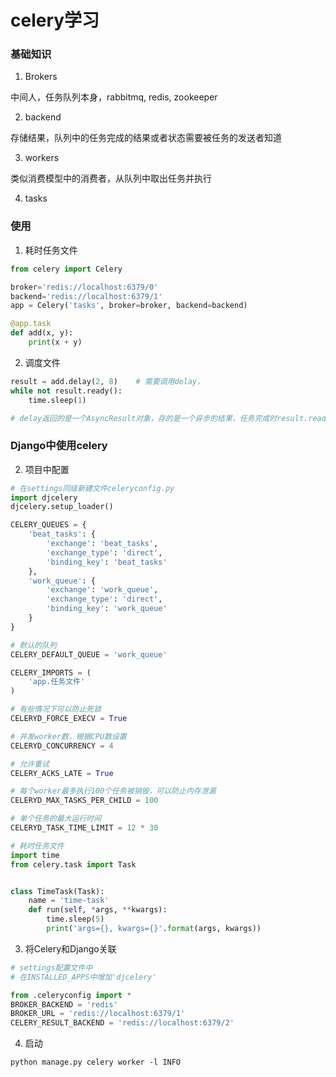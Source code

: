 
# celery学习

### 基础知识

1. Brokers

中间人，任务队列本身，rabbitmq, redis, zookeeper

2. backend

存储结果，队列中的任务完成的结果或者状态需要被任务的发送者知道

3. workers

类似消费模型中的消费者，从队列中取出任务并执行

4. tasks



### 使用

1. 耗时任务文件

```python
from celery import Celery

broker='redis://localhost:6379/0'
backend='redis://localhost:6379/1'
app = Celery('tasks', broker=broker, backend=backend)

@app.task
def add(x, y):
	print(x + y)
```

2. 调度文件

```python
result = add.delay(2, 8)	# 需要调用delay，
while not result.ready():
	time.sleep(1)

# delay返回的是一个AsyncResult对象，存的是一个异步的结果，任务完成时result.ready()返回true，使用result.get()获取结果
```


### Django中使用celery

2. 项目中配置

```python
# 在settings同级新建文件celeryconfig.py
import djcelery
djcelery.setup_loader()

CELERY_QUEUES = {
    'beat_tasks': {
        'exchange': 'beat_tasks',
        'exchange_type': 'direct',
        'binding_key': 'beat_tasks'
    },
    'work_queue': {
        'exchange': 'work_queue',
        'exchange_type': 'direct',
        'binding_key': 'work_queue'
    }
}

# 默认的队列
CELERY_DEFAULT_QUEUE = 'work_queue'

CELERY_IMPORTS = (
    'app.任务文件'
)

# 有些情况下可以防止死锁
CELERYD_FORCE_EXECV = True

# 并发worker数，根据CPU数设置
CELERYD_CONCURRENCY = 4

# 允许重试
CELERY_ACKS_LATE = True

# 每个worker最多执行100个任务被销毁，可以防止内存泄漏
CELERYD_MAX_TASKS_PER_CHILD = 100

# 单个任务的最大运行时间
CELERYD_TASK_TIME_LIMIT = 12 * 30
```

```python
# 耗时任务文件
import time
from celery.task import Task


class TimeTask(Task):
    name = 'time-task'
    def run(self, *args, **kwargs):
        time.sleep(5)
        print('args={}, kwargs={}'.format(args, kwargs))
```

3. 将Celery和Django关联

```python
# settings配置文件中
# 在INSTALLED_APPS中增加'djcelery'

from .celeryconfig import *
BROKER_BACKEND = 'redis'
BROKER_URL = 'redis://localhost:6379/1'
CELERY_RESULT_BACKEND = 'redis://localhost:6379/2'
```

4. 启动

```
python manage.py celery worker -l INFO
```
